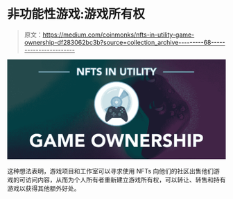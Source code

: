 # 非功能性游戏:游戏所有权

> 原文：<https://medium.com/coinmonks/nfts-in-utility-game-ownership-df283062bc3b?source=collection_archive---------68----------------------->

![](img/5990a3cb9c279d1e084a8d7318b94659.png)

这种想法表明，游戏项目和工作室可以寻求使用 NFTs 向他们的社区出售他们游戏的可访问内容，从而为个人所有者重新建立游戏所有权，可以转让、转售和持有游戏以获得其他额外好处。